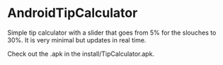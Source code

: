 AndroidTipCalculator
====================

Simple tip calculator with a slider that goes from 5% for the slouches to 30%. It is very minimal but updates in real time.

Check out the .apk in the install/TipCalculator.apk.

